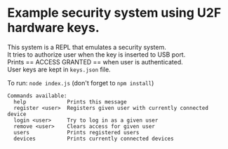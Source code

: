 # Example security system using U2F hardware keys.

This system is a REPL that emulates a security system.  
It tries to authorize user when the key is inserted to USB port.  
Prints == ACCESS GRANTED == when user is authenticated.  
User keys are kept in `keys.json` file.  

To run: `node index.js` (don't forget to `npm install`)

```
Commands available:
  help             Prints this message
  register <user>  Registers given user with currently connected device
  login <user>     Try to log in as a given user
  remove <user>    Clears access for given user
  users            Prints registered users
  devices          Prints currently connected devices
```
